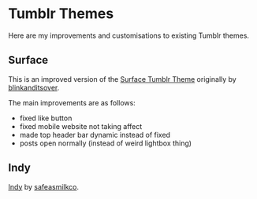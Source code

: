 Tumblr Themes
=============

Here are my improvements and customisations to existing Tumblr themes.

Surface
-------
This is an improved version of the [Surface Tumblr 
Theme](http://theme-cloud.co/themes/blinkanditsover/surface/) originally by 
[blinkanditsover](http://theme-cloud.co/themes/blinkanditsover/).

The main improvements are as follows:
* fixed like button
* fixed mobile website not taking affect
* made top header bar dynamic instead of fixed
* posts open normally (instead of weird lightbox thing)

Indy
----
[Indy](https://www.tumblr.com/theme/38922) by [safeasmilkco](http://safeasmilk.co/).
